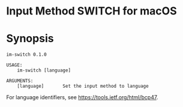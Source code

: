 # Input Method SWITCH for macOS

# Synopsis
```
im-switch 0.1.0

USAGE:
    im-switch [language]

ARGUMENTS:
    [language]       Set the input method to language 
```

For language identifiers, see https://tools.ietf.org/html/bcp47.